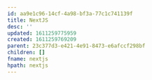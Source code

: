 ```yaml
---
id: aa9e1c96-14cf-4a98-bf3a-77c1c741139f
title: NextJS
desc: ''
updated: 1611259775959
created: 1611259769209
parent: 23c377d3-e421-4e91-8473-e6afccf298bf
children: []
fname: nextjs
hpath: nextjs
---
```



